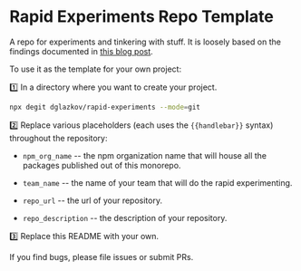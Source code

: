 # Rapid Experiments Repo Template

A repo for experiments and tinkering with stuff. It is loosely based on the findings documented in [this blog post](https://glazkov.com/2023/06/05/development-environment-for-rapid-experimentation/).

To use it as the template for your own project:

:one: In a directory where you want to create your project.

```bash
npx degit dglazkov/rapid-experiments --mode=git
```

:two: Replace various placeholders (each uses the `{{handlebar}}` syntax) throughout the repository:

- `npm_org_name` -- the npm organization name that will house all the packages published out of this monorepo.

- `team_name` -- the name of your team that will do the rapid experimenting.

- `repo_url` -- the url of your repository.

- `repo_description` -- the description of your repository.

:three: Replace this README with your own.

If you find bugs, please file issues or submit PRs.
